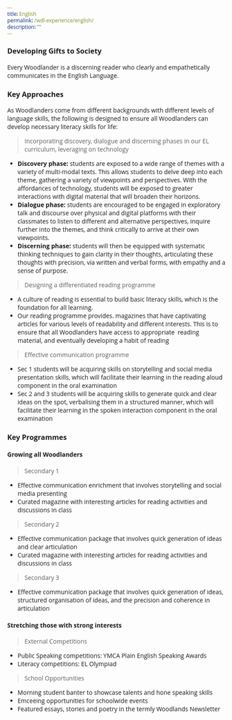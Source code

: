 ```yaml
---
title: English
permalink: /wdl-experience/english/
description: ""
---
```

<style type="text/css">
@import url('https://fonts.googleapis.com/css2?family=Open+Sans&display=swap');  

body, * { font-family: 'Open Sans', sans-serif !important; }
.bp-container h1 { letter-spacing: normal !important; font-weight: 300 !important;}
</style>

### Developing Gifts to Society

Every Woodlander is a discerning reader who clearly and empathetically communicates in the English Language.

### Key Approaches

As Woodlanders come from different backgrounds with different levels of language skills, the following is designed to ensure all Woodlanders can develop necessary literacy skills for life:

> Incorporating discovery, dialogue and discerning phases in our EL curriculum,  leveraging on technology 

*   **Discovery phase:** students are exposed to a wide range of themes with a variety of multi-modal texts. This allows students to delve deep into each theme, gathering a variety of viewpoints and perspectives. With the affordances of technology, students will be exposed to greater interactions with digital material that will broaden their horizons.
*   **Dialogue phase:** students are encouraged to be engaged in exploratory talk and discourse over physical and digital platforms with their classmates to listen to different and alternative perspectives, inquire further into the themes, and think critically to arrive at their own viewpoints.
*   **Discerning phase:** students will then be equipped with systematic thinking techniques to gain clarity in their thoughts, articulating these thoughts with precision, via written and verbal forms, with empathy and a sense of purpose.

> Designing a differentiated reading programme 


*   A culture of reading is essential to build basic literacy skills, which is the foundation for all learning.
*   Our reading programme provides. magazines that have captivating articles for various levels of readability and different interests. This is to ensure that all Woodlanders have access to appropriate  reading material, and eventually developing a habit of reading


> Effective communication programme

*   Sec 1 students will be acquiring skills on storytelling and social media presentation skills, which will facilitate their learning in the reading aloud component in the oral examination
*   Sec 2 and 3 students will be acquiring skills to generate quick and clear ideas on the spot, verbalising them in a structured manner, which will facilitate their learning in the spoken interaction component in the oral examination

### Key Programmes

#### Growing all Woodlanders

>  Secondary 1

* Effective communication enrichment that involves storytelling and social media presenting
* Curated magazine with interesting articles for reading activities and discussions in class 

>  Secondary 2 

* Effective communication package that involves quick generation of ideas and clear articulation
* Curated magazine with interesting articles for reading activities and discussions in class 
 
>  Secondary 3 

* Effective communication package that involves quick generation of ideas, structured organisation of ideas, and the precision and coherence in articulation 

 
#### Stretching those with strong interests

> External Competitions

* Public Speaking competitions: YMCA Plain English Speaking Awards
* Literacy competitions: EL Olympiad

> School Opportunities

* Morning student banter to showcase talents and hone speaking skills
* Emceeing opportunities for schoolwide events
* Featured essays, stories and poetry in the termly Woodlands Newsletter